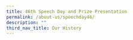 ```yaml
---
title: 46th Speech Day and Prize Presentation
permalink: /about-us/speechday46/
description: ""
third_nav_title: Our History
---
```

